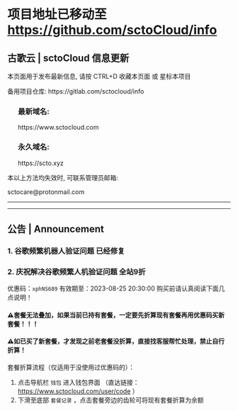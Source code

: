 # 项目地址已移动至 https://github.com/sctoCloud/info


<div class="container readme-background" id="container_readme">
  <div class="readme">
  <h2>古歌云 | sctoCloud 信息更新</h2>
    <p>本页面用于发布最新信息, 请按 CTRL+D 收藏本页面 或 星标本项目</p>
    <p>备用项目仓库: https://gitlab.com/sctocloud/info</p>
    
  <ul>
    <h3>最新域名:</h3>
      https://www.sctocloud.com
    <h3>永久域名:</h3>
      https://scto.xyz
  </ul>
    <p>本以上方法均失效时, 可联系管理员邮箱:</p>
    sctocare@protonmail.com
  </div>
</div>

---
---

## 公告 | Announcement

### **1. 谷歌频繁机器人验证问题 已经修复**

### **2. 庆祝解决谷歌频繁人机验证问题 全站9折**
优惠码：`xphNS689`
有效期至：2023-08-25 20:30:00
购买前请认真阅读下面几点说明！

#### **⚠️套餐无法叠加，如果当前已持有套餐，一定要先折算现有套餐再用优惠码买新套餐！！！**
#### **⚠️如已买了新套餐，才发现之前老套餐没折算，直接找客服帮忙处理，禁止自行折算！**

套餐折算流程（仅适用于没使用过优惠码的）：
1. 点击导航栏 `钱包` 进入钱包界面 （直达链接：https://www.sctocloud.com/user/code ）
2. 下滑至底部 `套餐记录` ，点击套餐旁边的齿轮可将现有套餐折算为余额
